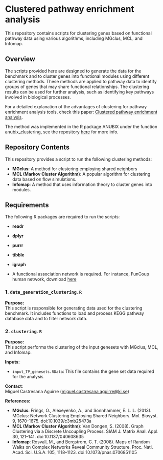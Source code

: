 # Clustered pathway enrichment analysis

This repository contains scripts for clustering genes based on functional pathway data using various algorithms, including MGclus, MCL, and Infomap.

## Overview

The scripts provided here are designed to generate the data for the benchmark and to cluster genes into functional modules using different clustering methods. These methods are applied to pathway data to identify groups of genes that may share functional relationships. The clustering results can be used for further analysis, such as identifying key pathways involved in biological processes.

For a detailed explanation of the advantages of clustering for pathway enrichment analysis tools, check this paper: [Clustered pathway enrichment analysis](https://www.frontiersin.org/journals/genetics/articles/10.3389/fgene.2022.855766/full).

The method was implemented in the R package ANUBIX under the function anubix_clustering, see the repository [here](https://github.com/MiguelCastresana/anubix) for more info.

## Repository Contents

This repository provides a script to run the following clustering methods:

- **MGclus**: A method for clustering employing shared neighbors
- **MCL (Markov Cluster Algorithm)**: A popular algorithm for clustering data based on flow simulations.
- **Infomap**: A method that uses information theory to cluster genes into modules.


## Requirements

The following R packages are required to run the scripts:

- **readr**
- **dplyr**
- **purrr**
- **tibble**
- **igraph**

- A functional association network is required. For instance, FunCoup human network, download [here](https://funcoup.org/downloads/download.action?type=network&instanceID=24480085&fileName=FC5.0_H.sapiens_compact.gz)

### 1. `data_generation_clustering.R`

**Purpose:**  
This script is responsible for generating data used for the clustering benchmark. It includes functions to load and process KEGG pathway database data and to filter network data.


### 2. `clustering.R`

**Purpose:**  
This script performs the clustering of the input genesets with MGclus, MCL, and Infomap.

**Inputs:**  
- `input_TP_genesets.RData`: This file contains the gene set data required for the analysis.



**Contact**:  
Miguel Castresana Aguirre ([miguel.castresana.aguirre@ki.se](mailto:miguel.castresana.aguirre@ki.se))

**References:**
- **MGclus**: Frings, O., Alexeyenko, A., and Sonnhammer, E. L. L. (2013). MGclus: Network Clustering Employing Shared Neighbors. Mol. Biosyst. 9, 1670–1675. doi:10.1039/c3mb25473a
- **MCL (Markov Cluster Algorithm)**: Van Dongen, S. (2008). Graph Clustering via a Discrete Uncoupling Process. SIAM J. Matrix Anal. Appl. 30, 121–141. doi:10.1137/040608635
- **Infomap**: Rosvall, M., and Bergstrom, C. T. (2008). Maps of Random Walks on Complex Networks Reveal Community Structure. Proc. Natl. Acad. Sci. U.S.A. 105, 1118–1123. doi:10.1073/pnas.0706851105
